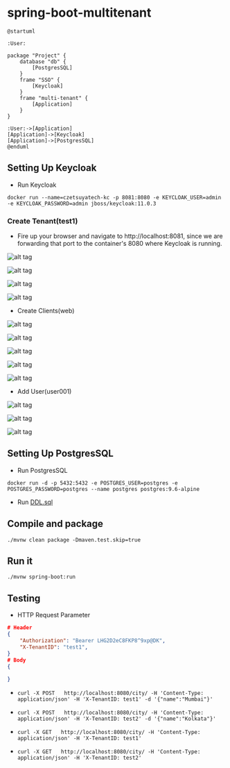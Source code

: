# spring-boot-multitenant


```plantuml
@startuml

:User:

package "Project" {
    database "db" {
        [PostgresSQL]
    }
    frame "SSO" {
        [Keycloak]
    }
    frame "multi-tenant" {
        [Application]
    }
}

:User:->[Application]
[Application]->[Keycloak]
[Application]->[PostgresSQL]
@enduml
```

## Setting Up Keycloak

- Run Keycloak

```
docker run --name=czetsuyatech-kc -p 8081:8080 -e KEYCLOAK_USER=admin -e KEYCLOAK_PASSWORD=admin jboss/keycloak:11.0.3
```

### Create Tenant(test1)
- Fire up your browser and navigate to http://localhost:8081, since we are forwarding that port to the container's 8080 where Keycloak is running.

![alt tag](./docs/fig/1001.jpg)

![alt tag](./docs/fig/1002.jpg)

![alt tag](./docs/fig/1003.jpg)

![alt tag](./docs/fig/1004.jpg)


- Create Clients(web)


![alt tag](./docs/fig/2001.jpg)

![alt tag](./docs/fig/2002.jpg)

![alt tag](./docs/fig/2003.jpg)

![alt tag](./docs/fig/2004.jpg)

![alt tag](./docs/fig/2005.jpg)




- Add User(user001)



![alt tag](./docs/fig/3001.jpg)

![alt tag](./docs/fig/3002.jpg)

![alt tag](./docs/fig/3003.jpg)



## Setting Up PostgresSQL
- Run PostgresSQL

`docker run -d -p 5432:5432 -e POSTGRES_USER=postgres -e POSTGRES_PASSWORD=postgres --name postgres postgres:9.6-alpine`

- Run [DDL.sql](./src/main/resources/DDL.sql)


## Compile and package

```
./mvnw clean package -Dmaven.test.skip=true
```


## Run it

```
./mvnw spring-boot:run
```


## Testing

- HTTP Request Parameter

```json
# Header
{
    "Authorization": "Bearer LHG2D2eC8FKP8^9xp@DK",
    "X-TenantID": "test1",
}
# Body
{
    
}

```


* `curl -X POST   http://localhost:8080/city/ -H 'Content-Type: application/json' -H 'X-TenantID: test1' -d '{"name":"Mumbai"}'`

* `curl -X POST   http://localhost:8080/city/ -H 'Content-Type: application/json' -H 'X-TenantID: test2' -d '{"name":"Kolkata"}'`

*  `curl -X GET   http://localhost:8080/city/ -H 'Content-Type: application/json' -H 'X-TenantID: test1'`

* `curl -X GET   http://localhost:8080/city/ -H 'Content-Type: application/json' -H 'X-TenantID: test2'`






















